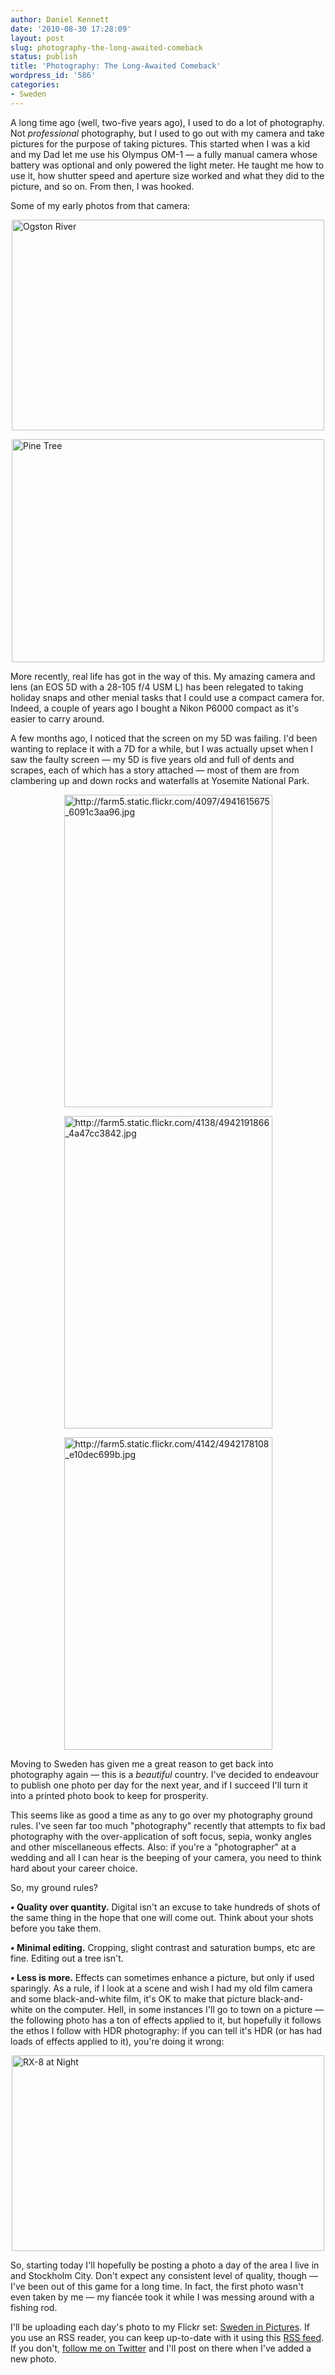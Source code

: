 ```yaml
---
author: Daniel Kennett
date: '2010-08-30 17:28:09'
layout: post
slug: photography-the-long-awaited-comeback
status: publish
title: 'Photography: The Long-Awaited Comeback'
wordpress_id: '586'
categories:
- Sweden
---
```


<p>A long time ago (well, two-five years ago), I used to do a lot of photography. Not <em>professional</em> photography, but I used to go out with my camera and take pictures for the purpose of taking pictures. This started when I was a kid and my Dad let me use his Olympus OM-1 — a fully manual camera whose battery was optional and only powered the light meter. He taught me how to use it, how shutter speed and aperture size worked and what they did to the picture, and so on. From then, I was hooked.</p>
<p>Some of my early photos from that camera:</p>
<p><a title="View 'Ogston River' on Flickr.com" href="http://www.flickr.com/photos/24169642@N06/4942044624"><img style="display: block; margin-left: auto; margin-right: auto;" src="http://farm5.static.flickr.com/4093/4942044624_40da12c73d.jpg" border="0" alt="Ogston River" width="500" height="337" /></a><a title="View 'Pine Tree' on Flickr.com" href="http://www.flickr.com/photos/24169642@N06/4942043072"></a></p>
<p><a title="View 'Pine Tree' on Flickr.com" href="http://www.flickr.com/photos/24169642@N06/4942043072"><img style="display: block; margin-left: auto; margin-right: auto;" src="http://farm5.static.flickr.com/4122/4942043072_f3c41995fd.jpg" border="0" alt="Pine Tree" width="500" height="357" /></a></p>
<p>More recently, real life has got in the way of this. My amazing camera and lens (an EOS 5D with a 28-105 f/4 USM L) has been relegated to taking holiday snaps and other menial tasks that I could use a compact camera for. Indeed, a couple of years ago I bought a Nikon P6000 compact as it's easier to carry around.</p>
<p>A few months ago, I noticed that the screen on my 5D was failing. I'd been wanting to replace it with a 7D for a while, but I was actually upset when I saw the faulty screen — my 5D is five years old and full of dents and scrapes, each of which has a story attached — most of them are from clambering up and down rocks and waterfalls at Yosemite National Park.</p>
<p><a title="View 'http://farm5.static.flickr.com/4097/4941615675_6091c3aa96.jpg' on Flickr.com" href="http://www.flickr.com/photos/24169642@N06/4941615675"><img style="display: block; margin-left: auto; margin-right: auto;" src="http://farm5.static.flickr.com/4097/4941615675_6091c3aa96.jpg" border="0" alt="http://farm5.static.flickr.com/4097/4941615675_6091c3aa96.jpg" width="333" height="500" /></a><a title="View 'http://farm5.static.flickr.com/4138/4942191866_4a47cc3842.jpg' on Flickr.com" href="http://www.flickr.com/photos/24169642@N06/4942191866"></a></p>
<p><a title="View 'http://farm5.static.flickr.com/4138/4942191866_4a47cc3842.jpg' on Flickr.com" href="http://www.flickr.com/photos/24169642@N06/4942191866"><img style="display: block; margin-left: auto; margin-right: auto;" src="http://farm5.static.flickr.com/4138/4942191866_4a47cc3842.jpg" border="0" alt="http://farm5.static.flickr.com/4138/4942191866_4a47cc3842.jpg" width="333" height="500" /></a><a title="View 'http://farm5.static.flickr.com/4142/4942178108_e10dec699b.jpg' on Flickr.com" href="http://www.flickr.com/photos/24169642@N06/4942178108"></a></p>
<p><a title="View 'http://farm5.static.flickr.com/4142/4942178108_e10dec699b.jpg' on Flickr.com" href="http://www.flickr.com/photos/24169642@N06/4942178108"><img style="display: block; margin-left: auto; margin-right: auto;" src="http://farm5.static.flickr.com/4142/4942178108_e10dec699b.jpg" border="0" alt="http://farm5.static.flickr.com/4142/4942178108_e10dec699b.jpg" width="333" height="500" /></a></p>
<p>Moving to Sweden has given me a great reason to get back into photography again — this is a <em>beautiful</em> country. I've decided to endeavour to publish one photo per day for the next year, and if I succeed I'll turn it into a printed photo book to keep for prosperity.</p>
<p>This seems like as good a time as any to go over my photography ground rules. I've seen far too much "photography" recently that attempts to fix bad photography with the over-application of soft focus, sepia, wonky angles and other miscellaneous effects. Also: if you're a "photographer" at a wedding and all I can hear is the beeping of your camera, you need to think hard about your career choice.</p>
<p>So, my ground rules?</p>
<p><strong>• Quality over quantity.</strong> Digital isn't an excuse to take hundreds of shots of the same thing in the hope that one will come out. Think about your shots before you take them.</p>
<p><strong>• Minimal editing.</strong> Cropping, slight contrast and saturation bumps, etc are fine. Editing out a tree isn't.</p>
<p><strong>• Less is more.</strong> Effects can sometimes enhance a picture, but only if used sparingly. As a rule, if I look at a scene and wish I had my old film camera and some black-and-white film, it's OK to make that picture black-and-white on the computer. Hell, in some instances I'll go to town on a picture — the following photo has a ton of effects applied to it, but hopefully it follows the ethos I follow with HDR photography: if you can tell it's HDR (or has had loads of effects applied to it), you're doing it wrong:</p>
<p><a title="View 'RX-8 at Night' on Flickr.com" href="http://www.flickr.com/photos/24169642@N06/4941681777"><img style="display: block; margin-left: auto; margin-right: auto;" src="http://farm5.static.flickr.com/4094/4941681777_9fda7b8f04.jpg" border="0" alt="RX-8 at Night" width="500" height="313" /></a></p>
<p>So, starting today I'll hopefully be posting a photo a day of the area I live in and Stockholm City. Don't expect any consistent level of quality, though — I've been out of this game for a long time. In fact, the first photo wasn't even taken by me — my fiancée took it while I was messing around with a fishing rod.</p>
<p>I'll be uploading each day's photo to my Flickr set: <a href="http://www.flickr.com/photos/ikenndac/sets/72157624840423878/">Sweden in Pictures</a>. If you use an RSS reader, you can keep up-to-date with it using this <a href="http://api.flickr.com/services/feeds/photoset.gne?set=72157624840423878&amp;nsid=24169642@N06&amp;lang=en-us">RSS feed</a>. If you don't, <a href="http://twitter.com/iKenndac/">follow me on Twitter</a> and I'll post on there when I've added a new photo.</p>